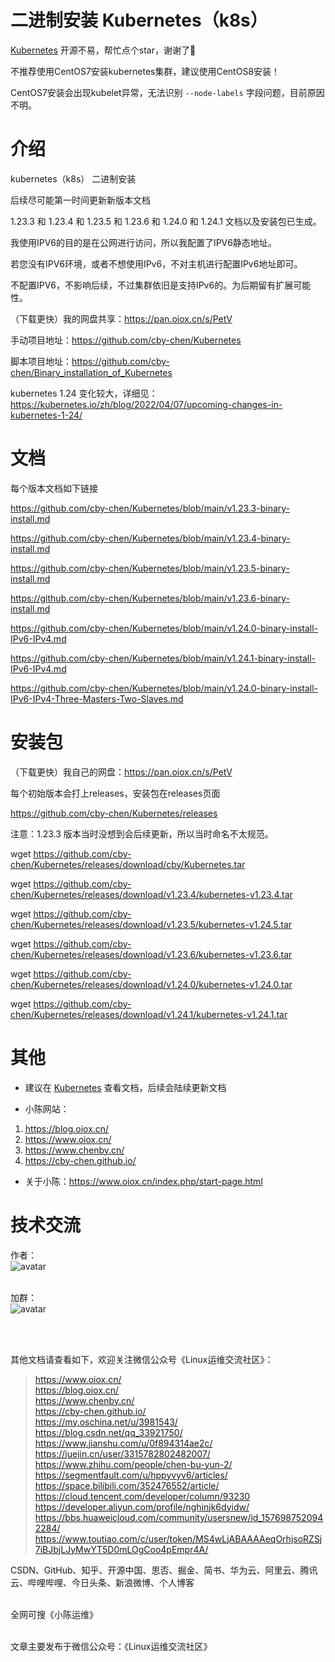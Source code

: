 # 二进制安装 Kubernetes（k8s）

[Kubernetes](https://github.com/cby-chen/Kubernetes) 开源不易，帮忙点个star，谢谢了🌹

不推荐使用CentOS7安装kubernetes集群，建议使用CentOS8安装！

CentOS7安装会出现kubelet异常，无法识别 `--node-labels` 字段问题，目前原因不明。

# 介绍

kubernetes（k8s） 二进制安装

后续尽可能第一时间更新新版本文档

1.23.3 和 1.23.4 和 1.23.5 和 1.23.6 和 1.24.0 和 1.24.1 文档以及安装包已生成。

我使用IPV6的目的是在公网进行访问，所以我配置了IPV6静态地址。

若您没有IPV6环境，或者不想使用IPv6，不对主机进行配置IPv6地址即可。

不配置IPV6，不影响后续，不过集群依旧是支持IPv6的。为后期留有扩展可能性。

（下载更快）我的网盘共享：https://pan.oiox.cn/s/PetV

手动项目地址：https://github.com/cby-chen/Kubernetes

脚本项目地址：https://github.com/cby-chen/Binary_installation_of_Kubernetes

kubernetes 1.24 变化较大，详细见：https://kubernetes.io/zh/blog/2022/04/07/upcoming-changes-in-kubernetes-1-24/

# 文档

每个版本文档如下链接

https://github.com/cby-chen/Kubernetes/blob/main/v1.23.3-binary-install.md

https://github.com/cby-chen/Kubernetes/blob/main/v1.23.4-binary-install.md

https://github.com/cby-chen/Kubernetes/blob/main/v1.23.5-binary-install.md

https://github.com/cby-chen/Kubernetes/blob/main/v1.23.6-binary-install.md

https://github.com/cby-chen/Kubernetes/blob/main/v1.24.0-binary-install-IPv6-IPv4.md

https://github.com/cby-chen/Kubernetes/blob/main/v1.24.1-binary-install-IPv6-IPv4.md

https://github.com/cby-chen/Kubernetes/blob/main/v1.24.0-binary-install-IPv6-IPv4-Three-Masters-Two-Slaves.md

# 安装包

（下载更快）我自己的网盘：https://pan.oiox.cn/s/PetV

每个初始版本会打上releases，安装包在releases页面

https://github.com/cby-chen/Kubernetes/releases

注意：1.23.3 版本当时没想到会后续更新，所以当时命名不太规范。

wget https://github.com/cby-chen/Kubernetes/releases/download/cby/Kubernetes.tar

wget https://github.com/cby-chen/Kubernetes/releases/download/v1.23.4/kubernetes-v1.23.4.tar

wget https://github.com/cby-chen/Kubernetes/releases/download/v1.23.5/kubernetes-v1.24.5.tar

wget https://github.com/cby-chen/Kubernetes/releases/download/v1.23.6/kubernetes-v1.23.6.tar

wget https://github.com/cby-chen/Kubernetes/releases/download/v1.24.0/kubernetes-v1.24.0.tar

wget https://github.com/cby-chen/Kubernetes/releases/download/v1.24.1/kubernetes-v1.24.1.tar





# 其他

- 建议在 [Kubernetes](https://github.com/cby-chen/Kubernetes) 查看文档，后续会陆续更新文档

- 小陈网站：

1. https://blog.oiox.cn/
2. https://www.oiox.cn/
3. https://www.chenby.cn/
4. https://cby-chen.github.io/

- 关于小陈：https://www.oiox.cn/index.php/start-page.html

# 技术交流

作者：
</br>
![avatar](https://www.oiox.cn/about/2.png)   
</br>

加群：
</br>
![avatar](https://www.oiox.cn/about/1.png)


</br>
</br>

其他文档请查看如下，欢迎关注微信公众号《Linux运维交流社区》：

> https://www.oiox.cn/ </br>
> https://blog.oiox.cn/ </br>
> https://www.chenby.cn/ </br>
> https://cby-chen.github.io/ </br>
> https://my.oschina.net/u/3981543/ </br>
> https://blog.csdn.net/qq_33921750/ </br>
> https://www.jianshu.com/u/0f894314ae2c/ </br>
> https://juejin.cn/user/3315782802482007/ </br>
> https://www.zhihu.com/people/chen-bu-yun-2/ </br>
> https://segmentfault.com/u/hppyvyv6/articles/ </br>
> https://space.bilibili.com/352476552/article/ </br>
> https://cloud.tencent.com/developer/column/93230 </br>
> https://developer.aliyun.com/profile/nghinjk6dyidw/ </br>
> https://bbs.huaweicloud.com/community/usersnew/id_1576987520942284/ </br>
> https://www.toutiao.com/c/user/token/MS4wLjABAAAAeqOrhjsoRZSj7iBJbjLJyMwYT5D0mLOgCoo4pEmpr4A/ </br>

CSDN、GitHub、知乎、开源中国、思否、掘金、简书、华为云、阿里云、腾讯云、哔哩哔哩、今日头条、新浪微博、个人博客 </br> </br>

全网可搜《小陈运维》 </br> </br>

文章主要发布于微信公众号：《Linux运维交流社区》 </br> </br>
